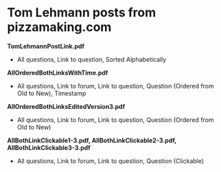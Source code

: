 # Tom Lehmann posts from pizzamaking.com
**TomLehmannPostLink.pdf**
- All questions, Link to question, Sorted Alphabetically

**AllOrderedBothLinksWithTime.pdf**
- All questions, Link to forum, Link to question, Question (Ordered from Old to New), Timestamp

**AllOrderedBothLinksEditedVersion3.pdf**
- All questions, Link to forum, Link to question, Question (Ordered from Old to New)

**AllBothLinkClickable1-3.pdf, AllBothLinkClickable2-3.pdf, AllBothLinkClickable3-3.pdf**
- All questions, Link to forum, Link to question, Question (Clickable)
